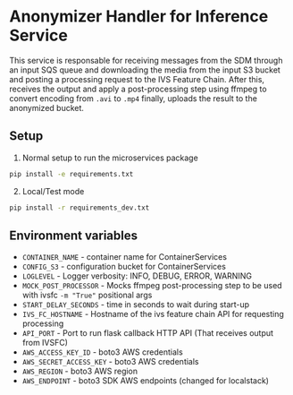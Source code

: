 # Anonymizer Handler for Inference Service

This service is responsable for receiving messages from the SDM through an input SQS queue and downloading the media from the input S3 bucket and posting a processing request to the IVS Feature Chain. After this, receives the output and apply a post-processing step using ffmpeg to convert encoding from `.avi` to `.mp4` finally, uploads the result to the anonymized bucket.

## Setup

1. Normal setup to run the microservices package
```bash
pip install -e requirements.txt
```

2. Local/Test mode
```bash
pip install -r requirements_dev.txt
```

## Environment variables

- `CONTAINER_NAME` - container name for ContainerServices
- `CONFIG_S3` - configuration bucket for ContainerServices
- `LOGLEVEL` - Logger verbosity: INFO, DEBUG, ERROR, WARNING
- `MOCK_POST_PROCESSOR` - Mocks ffmpeg post-processing step to be used with ivsfc `-m "True"` positional args
- `START_DELAY_SECONDS` - time in seconds to wait during start-up
- `IVS_FC_HOSTNAME` - Hostname of the ivs feature chain API for requesting processing
- `API_PORT` - Port to run flask callback HTTP API (That receives output from IVSFC)
- `AWS_ACCESS_KEY_ID` - boto3 AWS credentials
- `AWS_SECRET_ACCESS_KEY` - boto3 AWS credentials
- `AWS_REGION` - boto3 AWS region
- `AWS_ENDPOINT` - boto3 SDK AWS endpoints (changed for localstack)
